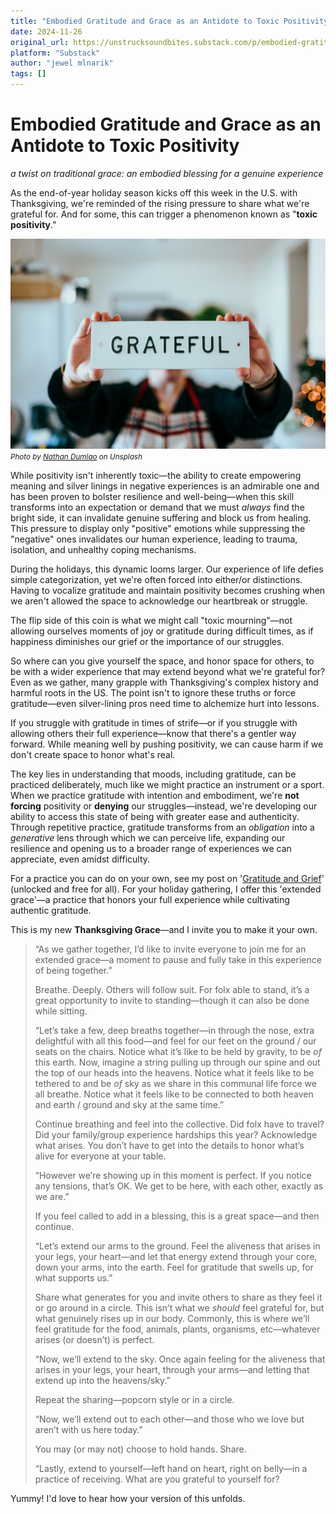 ```yaml
---
title: "Embodied Gratitude and Grace as an Antidote to Toxic Positivity"
date: 2024-11-26
original_url: https://unstrucksoundbites.substack.com/p/embodied-gratitude-and-grace-as-an
platform: "Substack"
author: "jewel mlnarik"
tags: []
---
```


# Embodied Gratitude and Grace as an Antidote to Toxic Positivity

*a twist on traditional grace: an embodied blessing for a genuine experience*

As the end-of-year holiday season kicks off this week in the U.S. with Thanksgiving, we're reminded of the rising pressure to share what we're grateful for. And for some, this can trigger a phenomenon known as "**toxic positivity**." 

![Featured image of "Grateful"](images/2024-11-26-natedumlao.jpg)
<small>*Photo by [Nathan Dumlao](https://unsplash.com/@nate_dumlao) on Unsplash*</small>

While positivity isn't inherently toxic—the ability to create empowering meaning and silver linings in negative experiences is an admirable one and has been proven to bolster resilience and well-being—when this skill transforms into an expectation or demand that we must _always_ find the bright side, it can invalidate genuine suffering and block us from healing. This pressure to display only "positive" emotions while suppressing the "negative" ones invalidates our human experience, leading to trauma, isolation, and unhealthy coping mechanisms.

During the holidays, this dynamic looms larger. Our experience of life defies simple categorization, yet we're often forced into either/or distinctions. Having to vocalize gratitude and maintain positivity becomes crushing when we aren't allowed the space to acknowledge our heartbreak or struggle.

The flip side of this coin is what we might call "toxic mourning"—not allowing ourselves moments of joy or gratitude during difficult times, as if happiness diminishes our grief or the importance of our struggles.

So where can you give yourself the space, and honor space for others, to be with a wider experience that may extend beyond what we're grateful for? Even as we gather, many grapple with Thanksgiving's complex history and harmful roots in the US. The point isn't to ignore these truths or force gratitude—even silver-lining pros need time to alchemize hurt into lessons.

If you struggle with gratitude in times of strife—or if you struggle with allowing others their full experience—know that there's a gentler way forward. While meaning well by pushing positivity, we can cause harm if we don't create space to honor what's real.

The key lies in understanding that moods, including gratitude, can be practiced deliberately, much like we might practice an instrument or a sport. When we practice gratitude with intention and embodiment, we're **not forcing** positivity or **denying** our struggles—instead, we're developing our ability to access this state of being with greater ease and authenticity. Through repetitive practice, gratitude transforms from an _obligation_ into a _generative_ lens through which we can perceive life, expanding our resilience and opening us to a broader range of experiences we can appreciate, even amidst difficulty.

For a practice you can do on your own, see my post on '[Gratitude and Grief](https://unstrucksoundbites.substack.com/p/honoring-the-hearts-landscape-self)' (unlocked and free for all). For your holiday gathering, I offer this 'extended grace'—a practice that honors your full experience while cultivating authentic gratitude.

This is my new **Thanksgiving Grace**—and I invite you to make it your own.

> “As we gather together, I’d like to invite everyone to join me for an extended grace—a moment to pause and fully take in this experience of being together.”
> 
> Breathe. Deeply. Others will follow suit. For folx able to stand, it’s a great opportunity to invite to standing—though it can also be done while sitting.
> 
> “Let’s take a few, deep breaths together—in through the nose, extra delightful with all this food—and feel for our feet on the ground / our seats on the chairs. Notice what it’s like to be held by gravity, to be _of_ this earth. Now, imagine a string pulling up through our spine and out the top of our heads into the heavens. Notice what it feels like to be tethered to and be _of_ sky as we share in this communal life force we all breathe. Notice what it feels like to be connected to both heaven and earth / ground and sky at the same time.”
> 
> Continue breathing and feel into the collective. Did folx have to travel? Did your family/group experience hardships this year? Acknowledge what arises. You don’t have to get into the details to honor what’s alive for everyone at your table.
> 
> “However we’re showing up in this moment is perfect. If you notice any tensions, that’s OK. We get to be here, with each other, exactly as we are.”
> 
> If you feel called to add in a blessing, this is a great space—and then continue.
> 
> “Let’s extend our arms to the ground. Feel the aliveness that arises in your legs, your heart—and let that energy extend through your core, down your arms, into the earth. Feel for gratitude that swells up, for what supports us.”
> 
> Share what generates for you and invite others to share as they feel it or go around in a circle. This isn’t what we _should_ feel grateful for, but what genuinely rises up in our body. Commonly, this is where we’ll feel gratitude for the food, animals, plants, organisms, etc—whatever arises (or doesn’t) is perfect.
> 
> “Now, we’ll extend to the sky. Once again feeling for the aliveness that arises in your legs, your heart, through your arms—and letting that extend up into the heavens/sky.”
> 
> Repeat the sharing—popcorn style or in a circle.
> 
> “Now, we’ll extend out to each other—and those who we love but aren’t with us here today.”
> 
> You may (or may not) choose to hold hands. Share.
> 
> “Lastly, extend to yourself—left hand on heart, right on belly—in a practice of receiving. What are you grateful to yourself for?

Yummy! I'd love to hear how your version of this unfolds.